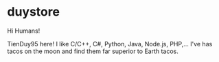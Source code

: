 # duystore

Hi Humans!

TienDuy95 here! I like C/C++, C#, Python, Java, Node.js, PHP,...
I've has tacos on the moon and find them far superior to Earth tacos.
